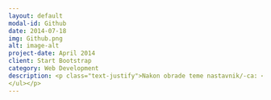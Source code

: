 ```yaml
---
layout: default
modal-id: Github
date: 2014-07-18
img: Github.png
alt: image-alt
project-date: April 2014
client: Start Bootstrap
category: Web Development
description: <p class="text-justify">Nakon obrade teme nastavnik/-ca: <ul class="list-group"> <li class="list-group-item">First item</li><li class="list-group-item">Second item</li><li class="list-group-item">Third item</li>
</ul></p>
---
```

